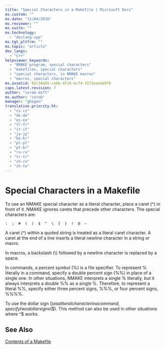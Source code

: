 ```yaml
---
title: "Special Characters in a Makefile | Microsoft Docs"
ms.custom: ""
ms.date: "11/04/2016"
ms.reviewer: ""
ms.suite: ""
ms.technology: 
  - "devlang-cpp"
ms.tgt_pltfrm: ""
ms.topic: "article"
dev_langs: 
  - "C++"
helpviewer_keywords: 
  - "NMAKE program, special characters"
  - "makefiles, special characters"
  - "special characters, in NMAKE macros"
  - "macros, special characters"
ms.assetid: 92c34ab5-ca6b-4fc0-bcf4-3172eaeda9f0
caps.latest.revision: 7
author: "corob-msft"
ms.author: "corob"
manager: "ghogen"
translation.priority.ht: 
  - "cs-cz"
  - "de-de"
  - "es-es"
  - "fr-fr"
  - "it-it"
  - "ja-jp"
  - "ko-kr"
  - "pl-pl"
  - "pt-br"
  - "ru-ru"
  - "tr-tr"
  - "zh-cn"
  - "zh-tw"
---
```

# Special Characters in a Makefile
To use an NMAKE special character as a literal character, place a caret (^) in front of it. NMAKE ignores carets that precede other characters. The special characters are:  
  
 `:  ;  #  (  )  $  ^  \  {  }  !  @  —`  
  
 A caret (^) within a quoted string is treated as a literal caret character. A caret at the end of a line inserts a literal newline character in a string or macro.  
  
 In macros, a backslash (\\) followed by a newline character is replaced by a space.  
  
 In commands, a percent symbol (%) is a file specifier. To represent % literally in a command, specify a double percent sign (%%) in place of a single one. In other situations, NMAKE interprets a single % literally, but it always interprets a double %% as a single %. Therefore, to represent a literal %%, specify either three percent signs, %%%, or four percent signs, %%%%.  
  
 To use the dollar sign ($) as a literal character in a command, specify two dollar signs ($$). This method can also be used in other situations where ^$ works.  
  
## See Also  
 [Contents of a Makefile](../build/contents-of-a-makefile.md)